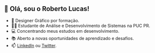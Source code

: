 ## 👋 Olá, sou o Roberto Lucas!

- 🚀 Designer Gráfico por formação.
- 👨‍🎓 Estudante de Análise e Desenvolvimento de Sistemas na PUC PR.
- 💻 Concentrando meus estudos em desenvolvimento.
- 📚 Aberto a novas oportunidades de aprendizado e desafios.
- 📫 [LinkedIn](https://www.linkedin.com/in/robertolucas03/) ou [Twitter](https://twitter.com/Vindex_gr).


